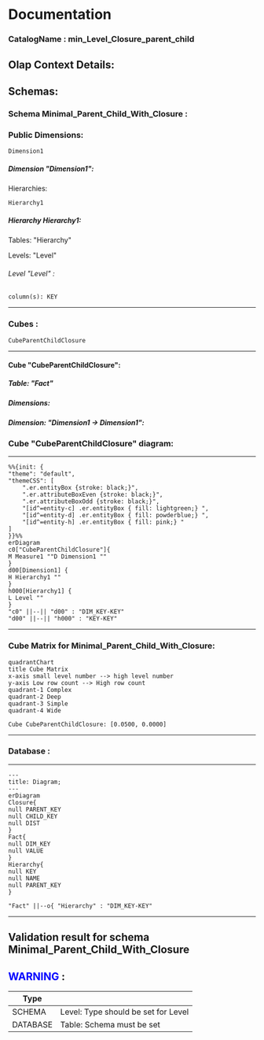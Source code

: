 # Documentation
### CatalogName : min_Level_Closure_parent_child
## Olap Context Details:
## Schemas:
### Schema Minimal_Parent_Child_With_Closure : 
### Public Dimensions:

    Dimension1

##### Dimension "Dimension1":

Hierarchies:

    Hierarchy1

##### Hierarchy Hierarchy1:

Tables: "Hierarchy"

Levels: "Level"

###### Level "Level" :

    column(s): KEY

---
### Cubes :

    CubeParentChildClosure

---
#### Cube "CubeParentChildClosure":

    

##### Table: "Fact"

##### Dimensions:
##### Dimension: "Dimension1 -> Dimension1":

### Cube "CubeParentChildClosure" diagram:

---

```mermaid
%%{init: {
"theme": "default",
"themeCSS": [
    ".er.entityBox {stroke: black;}",
    ".er.attributeBoxEven {stroke: black;}",
    ".er.attributeBoxOdd {stroke: black;}",
    "[id^=entity-c] .er.entityBox { fill: lightgreen;} ",
    "[id^=entity-d] .er.entityBox { fill: powderblue;} ",
    "[id^=entity-h] .er.entityBox { fill: pink;} "
]
}}%%
erDiagram
c0["CubeParentChildClosure"]{
M Measure1 ""D Dimension1 ""
}
d00[Dimension1] {
H Hierarchy1 ""
}
h000[Hierarchy1] {
L Level ""
}
"c0" ||--|| "d00" : "DIM_KEY-KEY"
"d00" ||--|| "h000" : "KEY-KEY"
```
---
### Cube Matrix for Minimal_Parent_Child_With_Closure:
```mermaid
quadrantChart
title Cube Matrix
x-axis small level number --> high level number
y-axis Low row count --> High row count
quadrant-1 Complex
quadrant-2 Deep
quadrant-3 Simple
quadrant-4 Wide

Cube CubeParentChildClosure: [0.0500, 0.0000]
```
---
### Database :
---
```mermaid
---
title: Diagram;
---
erDiagram
Closure{
null PARENT_KEY
null CHILD_KEY
null DIST
}
Fact{
null DIM_KEY
null VALUE
}
Hierarchy{
null KEY
null NAME
null PARENT_KEY
}

"Fact" ||--o{ "Hierarchy" : "DIM_KEY-KEY"
```
---
## Validation result for schema Minimal_Parent_Child_With_Closure
## <span style='color: blue;'>WARNING</span> : 
|Type|   |
|----|---|
|SCHEMA|Level: Type should be set for Level|
|DATABASE|Table: Schema must be set|
